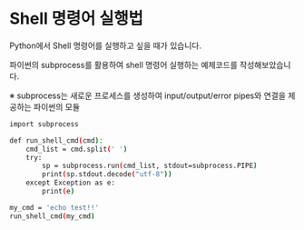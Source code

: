 # Shell 명령어 실행법

Python에서 Shell 명령어를 실행하고 싶을 때가 있습니다.

파이썬의 subprocess를 활용하여 shell 명령어 실행하는 예제코드를 작성해보았습니다.

※ subprocess는 새로운 프로세스를 생성하여 input/output/error pipes와 연결을 제공하는 파이썬의 모듈

```bash
import subprocess

def run_shell_cmd(cmd):
    cmd_list = cmd.split(' ')
    try:
        sp = subprocess.run(cmd_list, stdout=subprocess.PIPE)
        print(sp.stdout.decode("utf-8"))
    except Exception as e:
        print(e)

my_cmd = 'echo test!!'
run_shell_cmd(my_cmd)
```
